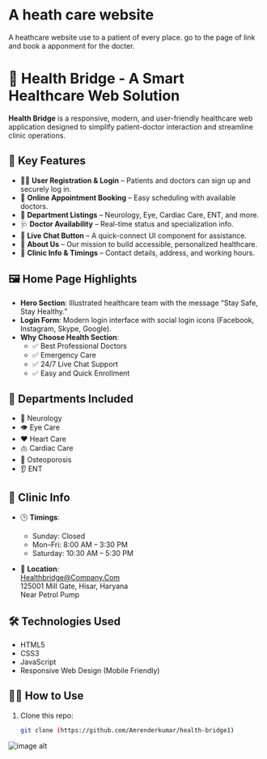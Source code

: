 # A heath care website
A heathcare website use to a patient of every place.
go to the page of link and book a apponment for the docter.
# 🏥 Health Bridge - A Smart Healthcare Web Solution

**Health Bridge** is a responsive, modern, and user-friendly healthcare web application designed to simplify patient-doctor interaction and streamline clinic operations.

## 🌟 Key Features

- 👩‍⚕️ **User Registration & Login** – Patients and doctors can sign up and securely log in.
- 📅 **Online Appointment Booking** – Easy scheduling with available doctors.
- 🧠 **Department Listings** – Neurology, Eye, Cardiac Care, ENT, and more.
- 🩺 **Doctor Availability** – Real-time status and specialization info.
- 💬 **Live Chat Button** – A quick-connect UI component for assistance.
- 📄 **About Us** – Our mission to build accessible, personalized healthcare.
- 📌 **Clinic Info & Timings** – Contact details, address, and working hours. 

## 🖼️ Home Page Highlights

- **Hero Section**: Illustrated healthcare team with the message “Stay Safe, Stay Healthy.”
- **Login Form**: Modern login interface with social login icons (Facebook, Instagram, Skype, Google).
- **Why Choose Health Section**: 
  - ✅ Best Professional Doctors
  - ✅ Emergency Care
  - ✅ 24/7 Live Chat Support
  - ✅ Easy and Quick Enrollment

## 🧠 Departments Included

- 🧠 Neurology  
- 👁️ Eye Care  
- ❤️ Heart Care  
- 🫁 Cardiac Care  
- 🦴 Osteoporosis  
- 👂 ENT

## 📍 Clinic Info

- 🕒 **Timings**:
  - Sunday: Closed
  - Mon–Fri: 8:00 AM – 3:30 PM
  - Saturday: 10:30 AM – 5:30 PM

- 📍 **Location**:  
  Healthbridge@Company.Com  
  125001 Mill Gate, Hisar, Haryana  
  Near Petrol Pump

## 🛠️ Technologies Used

- HTML5  
- CSS3  
- JavaScript  
- Responsive Web Design (Mobile Friendly)

## 🧑‍💻 How to Use

1. Clone this repo:
   ```bash
   git clone (https://github.com/Amrenderkumar/health-bridge1)


![image alt](https://github.com/Amrenderkumar/health-bridge1/blob/653568e486b52ee72c6da199203fbeca765a90da/screenshort.png)
